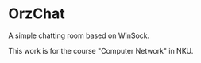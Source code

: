 # OrzChat

A simple chatting room based on WinSock.

This work is for the course "Computer Network" in NKU.